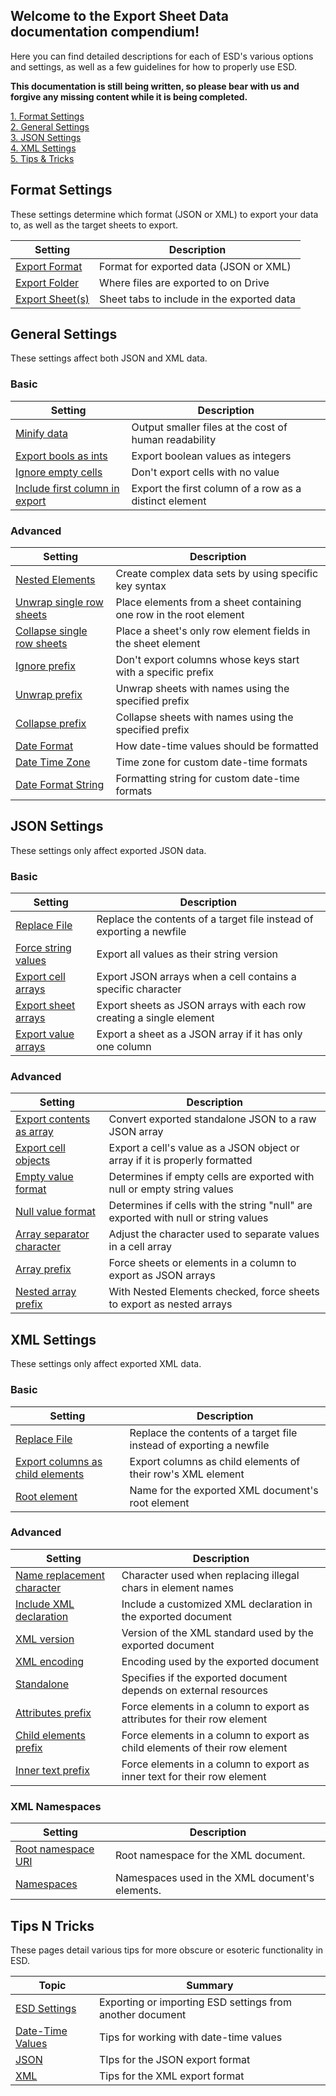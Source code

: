 Welcome to the Export Sheet Data documentation compendium!
----------------------------------------------------------

Here you can find detailed descriptions for each of ESD's various options and settings, as well as a few guidelines for how to properly use ESD.

**This documentation is still being written, so please bear with us and forgive any missing content while it is being completed.**

[1. Format Settings](#format-settings)<br>
[2. General Settings](#general-settings)<br>
[3. JSON Settings](#json-settings)<br>
[4. XML Settings](#xml-settings)<br>
[5. Tips & Tricks](#tips-n-tricks)

Format Settings
---------------
These settings determine which format (JSON or XML) to export your data to, as well as the target sheets to export.

Setting | Description
------- | -----------
[Export Format](format/exportformat.md) | Format for exported data (JSON or XML)
[Export Folder](format/exportfolder.md) | Where files are exported to on Drive
[Export Sheet(s)](format/exportsheets.md) | Sheet tabs to include in the exported data

General Settings
----------------
These settings affect both JSON and XML data.

### Basic

Setting | Description
------- | -----------
[Minify data](general/minifydata.md) | Output smaller files at the cost of human readability
[Export bools as ints](general/exportboolsasints.md) | Export boolean values as integers
[Ignore empty cells](general/ignoreemptycells.md) | Don't export cells with no value
[Include first column in export](general/includefirstcolumninexport.md) | Export the first column of a row as a distinct element

### Advanced

Setting | Description
------- | -----------
[Nested Elements](general/nestedelements.md) | Create complex data sets by using specific key syntax
[Unwrap single row sheets](general/unwrapsinglerowsheets.md) | Place elements from a sheet containing one row in the root element
[Collapse single row sheets](general/collapsesinglerowsheets.md) | Place a sheet's only row element fields in the sheet element
[Ignore prefix](general/ignoreprefix.md) | Don't export columns whose keys start with a specific prefix
[Unwrap prefix](general/unwrapprefix.md) | Unwrap sheets with names using the specified prefix
[Collapse prefix](general/collapseprefix.md) | Collapse sheets with names using the specified prefix
[Date Format](general/dateformat.md) | How date-time values should be formatted
[Date Time Zone](general/datetimezone.md) | Time zone for custom date-time formats
[Date Format String](general/dateformatstring.md) | Formatting string for custom date-time formats

JSON Settings
-------------
These settings only affect exported JSON data.

### Basic

Setting | Description
------- | -----------
[Replace File](general/replacefile.md) | Replace the contents of a target file instead of exporting a newfile
[Force string values](json/forcestringvalues.md) | Export all values as their string version
[Export cell arrays](json/exportcellarrays.md) | Export JSON arrays when a cell contains a specific character
[Export sheet arrays](json/exportsheetarrays.md) | Export sheets as JSON arrays with each row creating a single element
[Export value arrays](json/exportvaluearrays.md) | Export a sheet as a JSON array if it has only one column

### Advanced

Setting | Description
------- | -----------
[Export contents as array](json/exportcontentsasarray.md) | Convert exported standalone JSON to a raw JSON array
[Export cell objects](json/exportcellobjects.md) | Export a cell's value as a JSON object or array if it is properly formatted
[Empty value format](json/emptyvalueformat.md) | Determines if empty cells are exported with null or empty string values
[Null value format](json/nullvalueformat.md) | Determines if cells with the string "null" are exported with null or string values
[Array separator character](json/arrayseparatorcharacter.md) | Adjust the character used to separate values in a cell array
[Array prefix](json/arrayprefix.md) | Force sheets or elements in a column to export as JSON arrays
[Nested array prefix](json/nestedarrayprefix.md) | With Nested Elements checked, force sheets to export as nested arrays

XML Settings
------------
These settings only affect exported XML data.

### Basic

Setting | Description
------- | -----------
[Replace File](general/replacefile.md) | Replace the contents of a target file instead of exporting a newfile
[Export columns as child elements](xml/exportcolumnsaschildelements.md) | Export columns as child elements of their row's XML element
[Root element](xml/rootelement.md) | Name for the exported XML document's root element

### Advanced

Setting | Description
------- | -----------
[Name replacement character](xml/namereplacementcharacter.md) | Character used when replacing illegal chars in element names
[Include XML declaration](xml/includexmldeclaration.md) | Include a customized XML declaration in the exported document
[XML version](xml/xmlversion.md) | Version of the XML standard used by the exported document
[XML encoding](xml/xmlencoding.md) | Encoding used by the exported document
[Standalone](xml/standalone.md) | Specifies if the exported document depends on external resources
[Attributes prefix](xml/attributesprefix.md) | Force elements in a column to export as attributes for their row element
[Child elements prefix](xml/childelementsprefix.md) | Force elements in a column to export as child elements of their row element
[Inner text prefix](xml/innertextprefix.md) | Force elements in a column to export as inner text for their row element

### XML Namespaces

Setting | Description
------- | -----------
[Root namespace URI](xml/rootnamespaceuri.md) | Root namespace for the XML document.
[Namespaces](xml/xmlnamespaces.md) | Namespaces used in the XML document's elements.

Tips N Tricks
-------------
These pages detail various tips for more obscure or esoteric functionality in ESD.

Topic | Summary
----- | -------
[ESD Settings](settings.md) | Exporting or importing ESD settings from another document
[Date-Time Values](tips/datetimes.md) | Tips for working with date-time values
[JSON](tips/tipsntricksjson.md) | TIps for the JSON export format
[XML](tips/tipsntricksxml.md) | Tips for the XML export format
